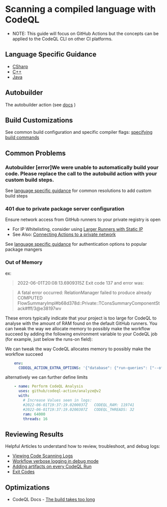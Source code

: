 # Scanning a compiled language with CodeQL
* NOTE: This guide will focus on GitHub Actions but the concepts can be applied to the CodeQL CLI on other CI platforms.

## Language Specific Guidance
* [CSharp](compiled-languages-csharp.md)
* [C++](compiled-languages-cpp.md)
* [Java](compiled-languages-java.md)

## Autobuilder
The autobuilder action (see [docs](https://docs.github.com/en/code-security/code-scanning/automatically-scanning-your-code-for-vulnerabilities-and-errors/configuring-the-codeql-workflow-for-compiled-languages#about-autobuild-for-codeql) )
 
## Build Customizations
See common build configuration and specific compiler flags: [specifying build commands](https://codeql.github.com/docs/codeql-cli/creating-codeql-databases/#specifying-build-commands)

## Common Problems

### Autobuilder [error]We were unable to automatically build your code. Please replace the call to the autobuild action with your custom build steps.

See [language specific guidance](#language-specific-guidance) for common resolutions to add custom build steps


### 401 due to private package server configuration

Ensure network access from GitHub runners to your private registry is open
   - For IP Whitelisting, consider using [Larger Runners with Static IP](https://docs.github.com/en/actions/using-github-hosted-runners/using-larger-runners#networking-for-larger-runners)
   - See Also: [Connecting Actions to a private network](https://docs.github.com/en/actions/using-github-hosted-runners/connecting-to-a-private-network)

See [language specific guidance](#language-specific-guidance) for authentication options to popular package mangers 

### Out of Memory
ex: 

> 2022-06-01T20:08:13.6909315Z       Exit code 137 and error was:

>A fatal error occurred: RelationManager failed to produce already COMPUTED FlowSummaryImpl#b68d378d::Private::TConsSummaryComponentStack#fff/3@e38197wv


These errors typically indicate that your project is too large for CodeQL to analyse with the amount of RAM found on the default GitHub runners. You can tweak the way we allocate memory to possibly make the workflow succeed by adding the following environment variable to your CodeQL job (for example, just below the runs-on field):


We can tweak the way CodeQL allocates memory to possibly make the workflow succeed
```yml
    env:
      CODEQL_ACTION_EXTRA_OPTIONS: '{"database": {"run-queries": ["--off-heap-ram=0"]}}'
```
alternatively we can further define limits 
```yml
    - name: Perform CodeQL Analysis
      uses: github/codeql-action/analyze@v2
      with: 
	    # Increase Values seen in logs:
        #2022-06-01T19:37:19.0200037Z   CODEQL_RAM: 119741
	    #2022-06-01T19:37:19.0200307Z   CODEQL_THREADS: 32
        ram: 64000
        threads: 16
```

## Reviewing Results

Helpful Articles to understand how to review, troubleshoot, and debug logs:

- [Viewing Code Scanning Logs](https://docs.github.com/en/code-security/code-scanning/automatically-scanning-your-code-for-vulnerabilities-and-errors/viewing-code-scanning-logs)
- [Workflow verbose logging in debug mode](https://docs.github.com/en/code-security/code-scanning/automatically-scanning-your-code-for-vulnerabilities-and-errors/troubleshooting-the-codeql-workflow#creating-codeql-debugging-artifacts)
- [Adding artifacts on every CodeQL Run](https://docs.github.com/en/code-security/code-scanning/automatically-scanning-your-code-for-vulnerabilities-and-errors/troubleshooting-the-codeql-workflow#creating-codeql-debugging-artifacts-using-a-workflow-flag)
- [Exit Codes](https://codeql.github.com/docs/codeql-cli/exit-codes/)

## Optimizations
- CodeQL Docs -  [The build takes too long](https://docs.github.com/en/enterprise-cloud@latest/code-security/code-scanning/automatically-scanning-your-code-for-vulnerabilities-and-errors/troubleshooting-the-codeql-workflow)
